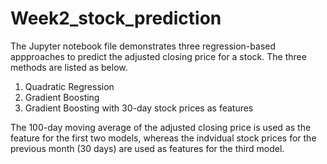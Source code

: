 # Week2_stock_prediction
The Jupyter notebook file demonstrates three regression-based appproaches to predict the adjusted closing price for a stock. The three methods are listed as below. 
1. Quadratic Regression
2. Gradient Boosting
3. Gradient Boosting with 30-day stock prices as features

The 100-day moving average of the adjusted closing price is used as the feature for the first two models, whereas the indvidual stock prices for the previous month (30 days) are used as features for the third model.
